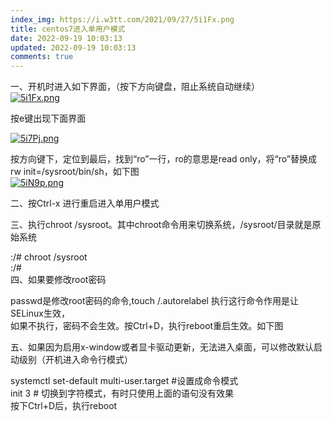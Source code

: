 ```yaml
---
index_img: https://i.w3tt.com/2021/09/27/5i1Fx.png
title: centos7进入单用户模式
date: 2022-09-19 10:03:13
updated: 2022-09-19 10:03:13
comments: true
---
```

<!--StartFragment-->

一、开机时进入如下界面，（按下方向键盘，阻止系统自动继续）\
[![5i1Fx.png](https://i.w3tt.com/2021/09/27/5i1Fx.png "5i1Fx.png")](https://i.w3tt.com/2021/09/27/5i1Fx.png)

按e键出现下面界面

[![5i7Pj.png](https://i.w3tt.com/2021/09/27/5i7Pj.png "5i7Pj.png")](https://i.w3tt.com/2021/09/27/5i7Pj.png)

按方向键下，定位到最后，找到“ro”一行，ro的意思是read only，将“ro”替换成 rw init=/sysroot/bin/sh，如下图\
[![5iN9p.png](https://i.w3tt.com/2021/09/27/5iN9p.png "5iN9p.png")](https://i.w3tt.com/2021/09/27/5iN9p.png)

二、按Ctrl-x 进行重启进入单用户模式

三、执行chroot /sysroot。其中chroot命令用来切换系统，/sysroot/目录就是原始系统

:/# chroot /sysroot\
:/#\
四、如果要修改root密码

passwd是修改root密码的命令,touch /.autorelabel 执行这行命令作用是让SELinux生效，\
如果不执行，密码不会生效。按Ctrl+D，执行reboot重启生效。如下图

五、如果因为启用x-window或者显卡驱动更新，无法进入桌面，可以修改默认启动级别（开机进入命令行模式）

systemctl set-default multi-user.target #设置成命令模式\
init 3 # 切换到字符模式，有时只使用上面的语句没有效果\
按下Ctrl+D后，执行reboot

<!--EndFragment-->